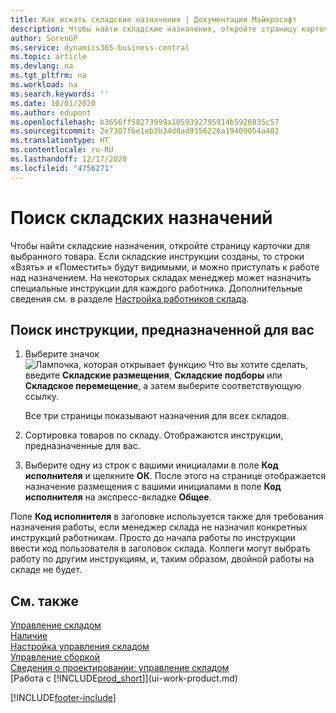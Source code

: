 ```yaml
---
title: Как искать складские назначения | Документация Майкрософт
description: Чтобы найти складские назначения, откройте страницу карточки для выбранного товара. Если складские инструкции созданы, то строки «Взять» и «Поместить» будут видимыми, и можно приступать к работе над назначением. На некоторых складах менеджер может назначить специальные инструкции для каждого работника.
author: SorenGP
ms.service: dynamics365-business-central
ms.topic: article
ms.devlang: na
ms.tgt_pltfrm: na
ms.workload: na
ms.search.keywords: ''
ms.date: 10/01/2020
ms.author: edupont
ms.openlocfilehash: b3656ff58273999a1059392795914b5926835c57
ms.sourcegitcommit: 2e7307fbe1eb3b34d0ad9356226a19409054a402
ms.translationtype: HT
ms.contentlocale: ru-RU
ms.lasthandoff: 12/17/2020
ms.locfileid: "4756271"
---
```

# <a name="find-your-warehouse-assignments"></a>Поиск складских назначений
Чтобы найти складские назначения, откройте страницу карточки для выбранного товара. Если складские инструкции созданы, то строки «Взять» и «Поместить» будут видимыми, и можно приступать к работе над назначением. На некоторых складах менеджер может назначить специальные инструкции для каждого работника. Дополнительные сведения см. в разделе [Настройка работников склада](warehouse-how-to-set-up-warehouse-employees.md).

## <a name="to-find-an-instruction-assigned-to-you"></a>Поиск инструкции, предназначенной для вас  
1.  Выберите значок ![Лампочка, которая открывает функцию Что вы хотите сделать](media/ui-search/search_small.png "Что вы хотите сделать"), введите **Складские размещения**, **Складские подборы** или **Складское перемещение**, а затем выберите соответствующую ссылку.

    Все три страницы показывают назначения для всех складов.  

2. Сортировка товаров по складу. Отображаются инструкции, предназначенные для вас.  
3. Выберите одну из строк с вашими инициалами в поле **Код исполнителя** и щелкните **ОК**. После этого на странице отображается назначение размещения с вашими инициалами в поле **Код исполнителя** на экспресс-вкладке **Общее**.  

Поле **Код исполнителя** в заголовке используется также для требования назначения работы, если менеджер склада не назначил конкретных инструкций работникам. Просто до начала работы по инструкции ввести код пользователя в заголовок склада. Коллеги могут выбрать работу по другим инструкциям, и, таким образом, двойной работы на складе не будет.  

## <a name="see-also"></a>См. также  
[Управление складом](warehouse-manage-warehouse.md)  
[Наличие](inventory-manage-inventory.md)  
[Настройка управления складом](warehouse-setup-warehouse.md)     
[Управление сборкой](assembly-assemble-items.md)    
[Сведения о проектировании: управление складом](design-details-warehouse-management.md)  
[Работа с [!INCLUDE[prod_short](includes/prod_short.md)]](ui-work-product.md) 


[!INCLUDE[footer-include](includes/footer-banner.md)]